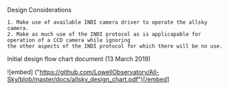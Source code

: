 Design Considerations

    1. Make use of available INDI camera driver to operate the allsky camera.
    2. Make as much use of the INDI protocol as is applicapable for operation of a CCD camera while ignoring
    the other aspects of the INDI protocol for which there will be no use. 
    
Initial design flow chart document (13 March 2019)

![embed] ("https://github.com/LowellObservatory/All-Sky/blob/master/docs/allsky_design_chart.pdf")[/embed]

